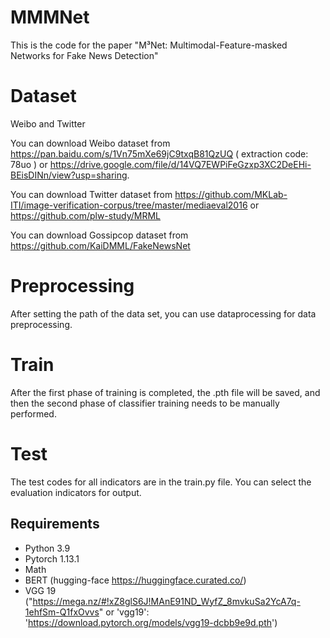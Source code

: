 # MMMNet

This is the code for the paper "M³Net: Multimodal-Feature-masked Networks for Fake News Detection"

# Dataset
Weibo and Twitter

You can download Weibo dataset from https://pan.baidu.com/s/1Vn75mXe69jC9txqB81QzUQ ( extraction code: 78uo )
or https://drive.google.com/file/d/14VQ7EWPiFeGzxp3XC2DeEHi-BEisDINn/view?usp=sharing.

You can download Twitter dataset from https://github.com/MKLab-ITI/image-verification-corpus/tree/master/mediaeval2016
or https://github.com/plw-study/MRML

You can download Gossipcop dataset from https://github.com/KaiDMML/FakeNewsNet

# Preprocessing
After setting the path of the data set, you can use dataprocessing for data preprocessing.

# Train
After the first phase of training is completed, the .pth file will be saved, and then the second phase of classifier training needs to be manually performed.

# Test
The test codes for all indicators are in the train.py file. You can select the evaluation indicators for output.

## Requirements
- Python 3.9
- Pytorch 1.13.1
- Math
- BERT (hugging-face https://huggingface.curated.co/)
- VGG 19 ("https://mega.nz/#!xZ8glS6J!MAnE91ND_WyfZ_8mvkuSa2YcA7q-1ehfSm-Q1fxOvvs" or 'vgg19': 'https://download.pytorch.org/models/vgg19-dcbb9e9d.pth')
